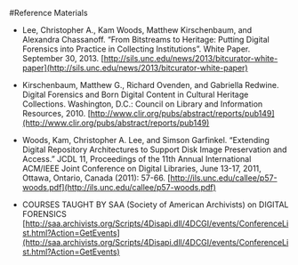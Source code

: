 #Reference Materials

*	Lee, Christopher A., Kam Woods, Matthew Kirschenbaum, and Alexandra Chassanoff. “From Bitstreams to Heritage: Putting Digital Forensics into Practice in Collecting Institutions”. White Paper. September 30, 2013. 
[http://sils.unc.edu/news/2013/bitcurator-white-paper](http://sils.unc.edu/news/2013/bitcurator-white-paper)

*	Kirschenbaum, Matthew G., Richard Ovenden, and Gabriella Redwine. Digital Forensics and Born Digital Content in Cultural Heritage Collections. Washington, D.C.: Council on Library and Information Resources, 2010.
[http://www.clir.org/pubs/abstract/reports/pub149](http://www.clir.org/pubs/abstract/reports/pub149)

*	Woods, Kam, Christopher A. Lee, and Simson Garfinkel. “Extending Digital Repository Architectures to Support Disk Image Preservation and Access.” JCDL 11, Proceedings of the 11th Annual International ACM/IEEE Joint Conference on Digital Libraries, June 13-17, 2011, Ottawa, Ontario, Canada (2011): 57-66.
[http://ils.unc.edu/callee/p57-woods.pdf](http://ils.unc.edu/callee/p57-woods.pdf)


*	COURSES TAUGHT BY SAA (Society of American Archivists) on DIGITAL FORENSICS
[http://saa.archivists.org/Scripts/4Disapi.dll/4DCGI/events/ConferenceList.html?Action=GetEvents](http://saa.archivists.org/Scripts/4Disapi.dll/4DCGI/events/ConferenceList.html?Action=GetEvents)